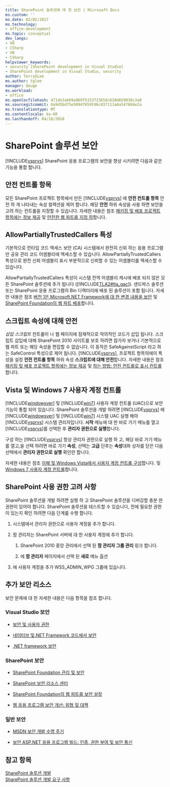 ```yaml
---
title: SharePoint 솔루션에 대 한 보안 | Microsoft Docs
ms.custom: ''
ms.date: 02/02/2017
ms.technology:
- office-development
ms.topic: conceptual
dev_langs:
- VB
- CSharp
- VB
- CSharp
helpviewer_keywords:
- security [SharePoint development in Visual Studio]
- SharePoint development in Visual Studio, security
author: TerryGLee
ms.author: tglee
manager: douge
ms.workload:
- office
ms.openlocfilehash: 471de3ab69a969f5153723658c628d659038c3a0
ms.sourcegitcommit: 6a9d5bd75e50947659fd6c837111a6a547884e2a
ms.translationtype: MT
ms.contentlocale: ko-KR
ms.lasthandoff: 04/16/2018
---
```

# <a name="security-for-sharepoint-solutions"></a>SharePoint 솔루션 보안
  [!INCLUDE[vsprvs](../sharepoint/includes/vsprvs-md.md)] SharePoint 응용 프로그램의 보안을 향상 시키려면 다음과 같은 기능을 통합 합니다.  
  
## <a name="safe-control-entries"></a>안전 컨트롤 항목  
 모든 SharePoint 프로젝트 항목에서 만든 [!INCLUDE[vsprvs](../sharepoint/includes/vsprvs-md.md)] 에 **안전 컨트롤 항목** 안전 하 게 나타내는 속성 컬렉션을 제어 합니다. 해당 **안전** 하위 속성을 사용 하면 보안을 고려 하는 컨트롤을 지정할 수 있습니다. 자세한 내용은 참조 [패키징 및 배포 프로젝트 항목에는 정보 제공](../sharepoint/providing-packaging-and-deployment-information-in-project-items.md) 및 [안전한 웹 파트를 지정 하](http://go.microsoft.com/fwlink/?LinkId=177521)합니다.  
  
## <a name="allowpartiallytrustedcallers-attribute"></a>AllowPartiallyTrustedCallers 특성  
 기본적으로 런타임 코드 액세스 보안 (CA) 시스템에서 완전히 신뢰 하는 응용 프로그램만 공유 관리 코드 어셈블리에 액세스할 수 있습니다. AllowPartiallyTrustedCallers 특성으로 완전 신뢰 어셈블리 표시 부분적으로 신뢰할 수 있는 어셈블리를 액세스할 수 있습니다.  
  
 AllowPartiallyTrustedCallers 특성이 시스템 전역 어셈블리 캐시에 배포 되지 않은 모든 SharePoint 솔루션에 추가 됩니다 ([!INCLUDE[TLA2#tla_gac](../sharepoint/includes/tla2sharptla-gac-md.md)]). 샌드박스 솔루션 또는 SharePoint 응용 프로그램의 Bin 디렉터리에 배포 된 솔루션이 포함 됩니다. 자세한 내용은 참조 [버전 1은 Microsoft.NET Framework에 대 한 변경 내용을 보안](http://go.microsoft.com/fwlink/?LinkId=177515) 및 [SharePoint Foundation의 웹 파트 배포](http://go.microsoft.com/fwlink/?LinkId=177509)합니다.  
  
## <a name="safe-against-script-property"></a>스크립트 속성에 대해 안전  
 *삽입 스크립트* 컨트롤이 나 웹 페이지에 잠재적으로 악의적인 코드가 삽입 됩니다. 스크립트 삽입에 대해 SharePoint 2010 사이트를 보호 하려면 참가자 보거나 기본적으로 웹 파트 또는 해당 속성을 편집할 수 없습니다. 이 동작은 SafeAgainstScript 라고 하는 SafeControl 특성으로 제어 됩니다. [!INCLUDE[vsprvs](../sharepoint/includes/vsprvs-md.md)], 프로젝트 항목의에이 특성을 설정 **안전 컨트롤 항목** 하위 속성 **스크립트에 대해 안전**합니다. 자세한 내용은 참조 [패키징 및 배포 프로젝트 항목에는 정보 제공](../sharepoint/providing-packaging-and-deployment-information-in-project-items.md) 및 [하는 방법: 안전 컨트롤로 표시 컨트롤](../sharepoint/how-to-mark-controls-as-safe-controls.md)합니다.  
  
## <a name="vista-and-windows-7-user-account-control"></a>Vista 및 Windows 7 사용자 계정 컨트롤  
 [!INCLUDE[windowsver](../sharepoint/includes/windowsver-md.md)] 및 [!INCLUDE[win7](../sharepoint/includes/win7-md.md)] 사용자 계정 컨트롤 (UAC)으로 보안 기능이 통합 되어 있습니다. SharePoint 솔루션을 개발 하려면 [!INCLUDE[vsprvs](../sharepoint/includes/vsprvs-md.md)] 에 [!INCLUDE[windowsver](../sharepoint/includes/windowsver-md.md)] 및 [!INCLUDE[win7](../sharepoint/includes/win7-md.md)] 시스템 UAC 실행 해야 [!INCLUDE[vsprvs](../sharepoint/includes/vsprvs-md.md)] 시스템 관리자입니다. **시작** 메뉴에 대 한 바로 가기 메뉴를 열고 [!INCLUDE[vsprvs](../sharepoint/includes/vsprvs-md.md)]를 선택한 후 **관리자 권한으로 실행**합니다.  
  
 구성 하는 [!INCLUDE[vsprvs](../sharepoint/includes/vsprvs-md.md)] 항상 관리자 권한으로 실행 하 고, 해당 바로 가기 메뉴를 열고,을 선택 하려면 바로 가기 **속성**, 선택는 **고급** 단추는 **속성**대화 상자를 닫은 다음 선택에서 **관리자 권한으로 실행** 확인란 합니다.  
  
 자세한 내용은 참조 [이해 및 Windows Vista에서 사용자 계정 컨트롤 구성](http://go.microsoft.com/fwlink/?LinkID=156476)합니다. 및 [Windows 7 사용자 계정 컨트롤](http://go.microsoft.com/fwlink/?LinkId=177523)합니다.  
  
## <a name="sharepoint-permissions-considerations"></a>SharePoint 사용 권한 고려 사항  
 SharePoint 솔루션을 개발 하려면 실행 하 고 SharePoint 솔루션을 디버깅할 충분 한 권한이 있어야 합니다. SharePoint 솔루션을 테스트할 수 있습니다, 전에 필요한 권한이 있는지 확인 하려면 다음 단계를 수행 합니다.  
  
1.  시스템에서 관리자 권한으로 사용자 계정을 추가 합니다.  
  
2.  팜 관리자는 SharePoint 서버에 대 한 사용자 계정에 추가 합니다.  
  
    1.  SharePoint 2010 중앙 관리에서 선택 된 **팜 관리자 그룹 관리** 링크 합니다.  
  
    2.  에 **팜 관리자** 페이지에서 선택 된 **새로** 메뉴 옵션  
  
3.  에 사용자 계정을 추가 WSS_ADMIN_WPG 그룹에 있습니다.  
  
## <a name="additional-security-resources"></a>추가 보안 리소스  
 보안 문제에 대 한 자세한 내용은 다음 항목을 참조 합니다.  
  
### <a name="visual-studio-security"></a>Visual Studio 보안  
  
-   [보안 및 사용자 권한](http://go.microsoft.com/fwlink/?LinkId=177503)  
  
-   [네이티브 및.NET Framework 코드에서 보안](http://go.microsoft.com/fwlink/?LinkId=177504)  
  
-   [.NET framework 보안](http://go.microsoft.com/fwlink/?LinkId=177502)  
  
### <a name="sharepoint-security"></a>SharePoint 보안  
  
-   [SharePoint Foundation 관리 및 보안](http://go.microsoft.com/fwlink/?LinkId=177501)  
  
-   [SharePoint 보안 리소스 센터](http://go.microsoft.com/fwlink/?LinkId=177498)  
  
-   [SharePoint Foundation의 웹 파트를 보안 설정](http://go.microsoft.com/fwlink/?LinkId=177511)  
  
-   [웹 응용 프로그램 보안 개선: 위협 및 대책](http://go.microsoft.com/fwlink/?LinkID=140080)  
  
### <a name="general-security"></a>일반 보안  
  
-   [MSDN 보안 개발 수명 주기](http://go.microsoft.com/fwlink/?LinkID=147149)  
  
-   [보안 ASP.NET 응용 프로그램 빌드: 인증, 권한 부여 및 보안 통신](http://go.microsoft.com/fwlink/?LinkId=177494)  
  
## <a name="see-also"></a>참고 항목  
 [SharePoint 솔루션 개발](../sharepoint/developing-sharepoint-solutions.md)   
 [SharePoint 솔루션 개발 요구 사항](../sharepoint/requirements-for-developing-sharepoint-solutions.md)  
  
  